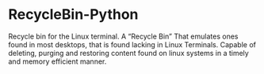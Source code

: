 # RecycleBin-Python
Recycle bin for the Linux terminal.
A “Recycle Bin” That emulates ones found in most desktops, that is found lacking in Linux Terminals. Capable of deleting, purging and restoring content found on linux systems in a timely and memory efficient manner.

